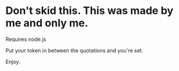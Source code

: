 # Don't skid this. This was made by me and only me.
Requires node.js

Put your token in between the quotations and you're set.

Enjoy.
